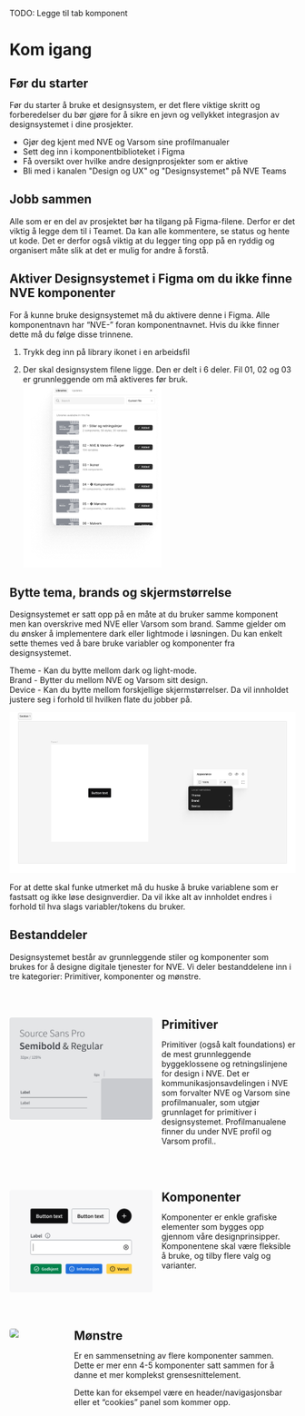 <PageHeader title="For designere" imagePath="designer"  pageLevel=2></PageHeader>
TODO: Legge til tab komponent

# Kom igang

## Før du starter

Før du starter å bruke et designsystem, er det flere viktige skritt og forberedelser du bør gjøre for å sikre en jevn og vellykket integrasjon av designsystemet i dine prosjekter.

- Gjør deg kjent med NVE og Varsom sine profilmanualer
- Sett deg inn i komponentbiblioteket i Figma
- Få oversikt over hvilke andre designprosjekter som er aktive
- Bli med i kanalen "Design og UX" og "Designsystemet" på NVE Teams

## Jobb sammen

Alle som er en del av prosjektet bør ha tilgang på Figma-filene. Derfor er det viktig å legge dem til i Teamet. Da kan alle kommentere, se status og hente ut kode. Det er derfor også viktig at du legger ting opp på en ryddig og organisert måte slik at det er mulig for andre å forstå.

## Aktiver Designsystemet i Figma om du ikke finne NVE komponenter

For å kunne bruke designsystemet må du aktivere denne i Figma. Alle komponentnavn har “NVE-” foran komponentnavnet. Hvis du ikke finner dette må du følge disse trinnene.

1. Trykk deg inn på library ikonet i en arbeidsfil <nve-icon name="import_contacts" style="display: inline; padding-left:8px;"></nve-icon>

2. Der skal designsystem filene ligge. Den er delt i 6 deler. Fil 01, 02 og 03 er grunnleggende om må aktiveres før bruk.
   <img src="../../assets/images/get-started-1.png" width="auto">

## Bytte tema, brands og skjermstørrelse

Designsystemet er satt opp på en måte at du bruker samme komponent men kan overskrive med NVE eller Varsom som brand. Samme gjelder om du ønsker å implementere dark eller lightmode i løsningen.
Du kan enkelt sette themes ved å bare bruke variabler og komponenter fra designsystemet.

Theme - Kan du bytte mellom dark og light-mode.  
Brand - Bytter du mellom NVE og Varsom sitt design.  
Device - Kan du bytte mellom forskjellige skjermstørrelser. Da vil innholdet justere seg i forhold til hvilken flate du jobber på.

<img src="../../assets/images/get-started-2.png" width="auto">

<nve-message-card title="Tips">For at dette skal funke utmerket må du huske å bruke variablene som er fastsatt og ikke løse designverdier. Da vil ikke alt av innholdet endres i forhold til hva slags variabler/tokens du bruker.</nve-message-card>

## Bestanddeler

Designsystemet består av grunnleggende stiler og komponenter som brukes for å designe digitale tjenester for NVE. Vi deler bestanddelene inn i tre kategorier: Primitiver, komponenter og mønstre.

<style>
  .left-image-container {
    display: flex;
    align-items: flex-start;
    margin-top: 4rem;
  }
  .left-image-container img {
    margin-right: 1rem;
    padding-top: 0rem;
   border-radius: 4px;
  }

  .h2-style {
    border-top: none !important;
    margin:0 !important;  
    padding:0 !important;
  }
</style>

<div class="left-image-container">
  <img src="../../assets/images/primitiver.png" width="50%">
  <div>
    <h2 class="h2-style">Primitiver</h2>
    <p>Primitiver (også kalt foundations) er de mest grunnleggende byggeklossene og retningslinjene for design i NVE.
    Det er kommunikasjonsavdelingen i NVE som forvalter NVE og Varsom sine profilmanualer, som utgjør grunnlaget for primitiver i designsystemet. Profilmanualene finner du under NVE profil og Varsom profil..</p>
  </div>
</div>

<div class="left-image-container">
  <img src="../../assets/images/komponenter.png" width="50%">
  <div>
    <h2 class="h2-style">Komponenter</h2>
    <p>Komponenter er enkle grafiske elementer som bygges opp gjennom våre designprinsipper. Komponentene skal være fleksible å bruke, og tilby flere valg og varianter.</p>
  </div>
</div>

<div class="left-image-container">
  <img src="../../assets/images/mønstre.png" width="50%">
  <div>
    <h2 class="h2-style">Mønstre</h2>
    <p>Er en sammensetning av flere komponenter sammen. Dette er mer enn 4-5 komponenter satt sammen for å danne et mer komplekst grensesnittelement.

Dette kan for eksempel være en header/navigasjonsbar eller et “cookies” panel som kommer opp.</p>

  </div>
</div>
